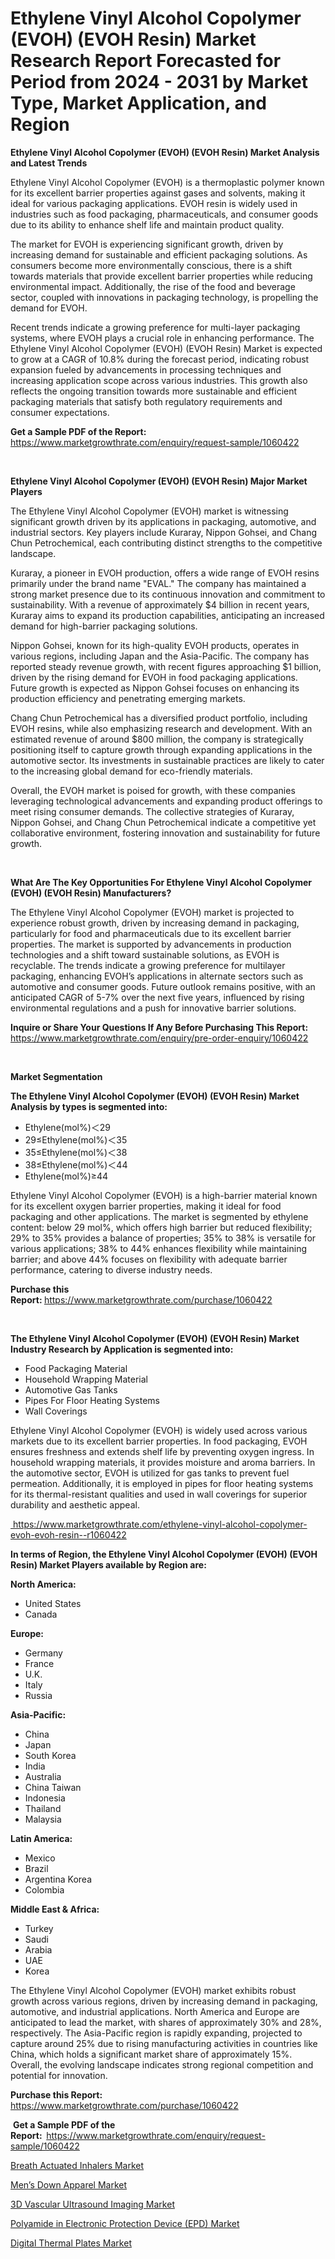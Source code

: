 <p><h1>Ethylene Vinyl Alcohol Copolymer (EVOH) (EVOH Resin) Market Research Report Forecasted for Period from 2024 -  2031 by Market Type, Market Application, and Region</h1></p><p><strong>Ethylene Vinyl Alcohol Copolymer (EVOH) (EVOH Resin) Market Analysis and Latest Trends</strong></p>
<p><p>Ethylene Vinyl Alcohol Copolymer (EVOH) is a thermoplastic polymer known for its excellent barrier properties against gases and solvents, making it ideal for various packaging applications. EVOH resin is widely used in industries such as food packaging, pharmaceuticals, and consumer goods due to its ability to enhance shelf life and maintain product quality. </p><p>The market for EVOH is experiencing significant growth, driven by increasing demand for sustainable and efficient packaging solutions. As consumers become more environmentally conscious, there is a shift towards materials that provide excellent barrier properties while reducing environmental impact. Additionally, the rise of the food and beverage sector, coupled with innovations in packaging technology, is propelling the demand for EVOH.</p><p>Recent trends indicate a growing preference for multi-layer packaging systems, where EVOH plays a crucial role in enhancing performance. The Ethylene Vinyl Alcohol Copolymer (EVOH) (EVOH Resin) Market is expected to grow at a CAGR of 10.8% during the forecast period, indicating robust expansion fueled by advancements in processing techniques and increasing application scope across various industries. This growth also reflects the ongoing transition towards more sustainable and efficient packaging materials that satisfy both regulatory requirements and consumer expectations.</p></p>
<p><strong>Get a Sample PDF of the Report:&nbsp;</strong> <a href="https://www.marketgrowthrate.com/enquiry/request-sample/1060422">https://www.marketgrowthrate.com/enquiry/request-sample/1060422</a></p>
<p>&nbsp;</p>
<p><strong>Ethylene Vinyl Alcohol Copolymer (EVOH) (EVOH Resin) Major Market Players</strong></p>
<p><p>The Ethylene Vinyl Alcohol Copolymer (EVOH) market is witnessing significant growth driven by its applications in packaging, automotive, and industrial sectors. Key players include Kuraray, Nippon Gohsei, and Chang Chun Petrochemical, each contributing distinct strengths to the competitive landscape.</p><p>Kuraray, a pioneer in EVOH production, offers a wide range of EVOH resins primarily under the brand name "EVAL." The company has maintained a strong market presence due to its continuous innovation and commitment to sustainability. With a revenue of approximately $4 billion in recent years, Kuraray aims to expand its production capabilities, anticipating an increased demand for high-barrier packaging solutions.</p><p>Nippon Gohsei, known for its high-quality EVOH products, operates in various regions, including Japan and the Asia-Pacific. The company has reported steady revenue growth, with recent figures approaching $1 billion, driven by the rising demand for EVOH in food packaging applications. Future growth is expected as Nippon Gohsei focuses on enhancing its production efficiency and penetrating emerging markets.</p><p>Chang Chun Petrochemical has a diversified product portfolio, including EVOH resins, while also emphasizing research and development. With an estimated revenue of around $800 million, the company is strategically positioning itself to capture growth through expanding applications in the automotive sector. Its investments in sustainable practices are likely to cater to the increasing global demand for eco-friendly materials.</p><p>Overall, the EVOH market is poised for growth, with these companies leveraging technological advancements and expanding product offerings to meet rising consumer demands. The collective strategies of Kuraray, Nippon Gohsei, and Chang Chun Petrochemical indicate a competitive yet collaborative environment, fostering innovation and sustainability for future growth.</p></p>
<p>&nbsp;</p>
<p><strong>What Are The Key Opportunities For Ethylene Vinyl Alcohol Copolymer (EVOH) (EVOH Resin) Manufacturers?</strong></p>
<p><p>The Ethylene Vinyl Alcohol Copolymer (EVOH) market is projected to experience robust growth, driven by increasing demand in packaging, particularly for food and pharmaceuticals due to its excellent barrier properties. The market is supported by advancements in production technologies and a shift toward sustainable solutions, as EVOH is recyclable. The trends indicate a growing preference for multilayer packaging, enhancing EVOH’s applications in alternate sectors such as automotive and consumer goods. Future outlook remains positive, with an anticipated CAGR of 5-7% over the next five years, influenced by rising environmental regulations and a push for innovative barrier solutions.</p></p>
<p><strong>Inquire or Share Your Questions If Any Before Purchasing This Report:</strong> <a href="https://www.marketgrowthrate.com/enquiry/pre-order-enquiry/1060422">https://www.marketgrowthrate.com/enquiry/pre-order-enquiry/1060422</a></p>
<p>&nbsp;</p>
<p><strong>Market Segmentation</strong></p>
<p><strong>The Ethylene Vinyl Alcohol Copolymer (EVOH) (EVOH Resin) Market Analysis by types is segmented into:</strong></p>
<p><ul><li>Ethylene(mol%)＜29</li><li>29≤Ethylene(mol%)＜35</li><li>35≤Ethylene(mol%)＜38</li><li>38≤Ethylene(mol%)＜44</li><li>Ethylene(mol%)≥44</li></ul></p>
<p><p>Ethylene Vinyl Alcohol Copolymer (EVOH) is a high-barrier material known for its excellent oxygen barrier properties, making it ideal for food packaging and other applications. The market is segmented by ethylene content: below 29 mol%, which offers high barrier but reduced flexibility; 29% to 35% provides a balance of properties; 35% to 38% is versatile for various applications; 38% to 44% enhances flexibility while maintaining barrier; and above 44% focuses on flexibility with adequate barrier performance, catering to diverse industry needs.</p></p>
<p><strong>Purchase this Report:&nbsp;</strong><a href="https://www.marketgrowthrate.com/purchase/1060422">https://www.marketgrowthrate.com/purchase/1060422</a></p>
<p>&nbsp;</p>
<p><strong>The Ethylene Vinyl Alcohol Copolymer (EVOH) (EVOH Resin) Market Industry Research by Application is segmented into:</strong></p>
<p><ul><li>Food Packaging Material</li><li>Household Wrapping Material</li><li>Automotive Gas Tanks</li><li>Pipes For Floor Heating Systems</li><li>Wall Coverings</li></ul></p>
<p><p>Ethylene Vinyl Alcohol Copolymer (EVOH) is widely used across various markets due to its excellent barrier properties. In food packaging, EVOH ensures freshness and extends shelf life by preventing oxygen ingress. In household wrapping materials, it provides moisture and aroma barriers. In the automotive sector, EVOH is utilized for gas tanks to prevent fuel permeation. Additionally, it is employed in pipes for floor heating systems for its thermal-resistant qualities and used in wall coverings for superior durability and aesthetic appeal.</p></p>
<p><a href="https://www.marketgrowthrate.com/ethylene-vinyl-alcohol-copolymer-evoh-evoh-resin--r1060422">&nbsp;https://www.marketgrowthrate.com/ethylene-vinyl-alcohol-copolymer-evoh-evoh-resin--r1060422</a></p>
<p><strong>In terms of Region, the Ethylene Vinyl Alcohol Copolymer (EVOH) (EVOH Resin) Market Players available by Region are:</strong></p>
<p>
    <p> <strong> North America: </strong>
        <ul>
            <li>United States</li>
            <li>Canada</li>
        </ul>
        </p> 
    <p> <strong> Europe: </strong>
        <ul>
            <li>Germany</li>
            <li>France</li>
            <li>U.K.</li>
            <li>Italy</li>
            <li>Russia</li>
        </ul>
        </p> 
    <p> <strong> Asia-Pacific: </strong>
        <ul>
            <li>China</li>
            <li>Japan</li>
            <li>South Korea</li>
            <li>India</li>
            <li>Australia</li>
            <li>China Taiwan</li>
            <li>Indonesia</li>
            <li>Thailand</li>
            <li>Malaysia</li>
        </ul>
        </p> 
    <p> <strong> Latin America: </strong>
        <ul>
            <li>Mexico</li>
            <li>Brazil</li>
            <li>Argentina Korea</li>
            <li>Colombia</li>
        </ul>
        </p> 
    <p> <strong> Middle East & Africa: </strong>
        <ul>
            <li>Turkey</li>
            <li>Saudi</li>
            <li>Arabia</li>
            <li>UAE</li>
            <li>Korea</li>
        </ul>
    </p>
    </p>
<p><p>The Ethylene Vinyl Alcohol Copolymer (EVOH) market exhibits robust growth across various regions, driven by increasing demand in packaging, automotive, and industrial applications. North America and Europe are anticipated to lead the market, with shares of approximately 30% and 28%, respectively. The Asia-Pacific region is rapidly expanding, projected to capture around 25% due to rising manufacturing activities in countries like China, which holds a significant market share of approximately 15%. Overall, the evolving landscape indicates strong regional competition and potential for innovation.</p></p>
<p><strong>Purchase this Report: </strong><a href="https://www.marketgrowthrate.com/purchase/1060422">https://www.marketgrowthrate.com/purchase/1060422</a></p>
<p>&nbsp;<strong>Get a Sample PDF of the Report:&nbsp;&nbsp;</strong><a href="https://www.marketgrowthrate.com/enquiry/request-sample/1060422">https://www.marketgrowthrate.com/enquiry/request-sample/1060422</a></p>
<p><strong></strong></p>
<p><p><a href="https://www.linkedin.com/pulse/insights-breath-actuated-inhalers-market-players-size-geographical-l2pqf">Breath Actuated Inhalers Market</a></p><p><a href="https://medium.com/@trundelbrian/mens-down-apparel-industry-insights-report-analyzing-men-s-down-apparel-market-trends-7d8ba7b22bca">Men’s Down Apparel Market</a></p><p><a href="https://issuu.com/reportprime-2/docs/3d-vascular-ultrasound-imaging-mark_89a787ce18ac3b">3D Vascular Ultrasound Imaging Market</a></p><p><a href="https://github.com/MonroeBullock54/Market-Research-Report-List-1/blob/main/polyamide-in-electronic-protection-device-epd-market.md">Polyamide in Electronic Protection Device (EPD) Market</a></p><p><a href="https://issuu.com/reportprime-2/docs/digital-thermal-plates-market-size-_7f1d439e6c8194">Digital Thermal Plates Market</a></p></p>